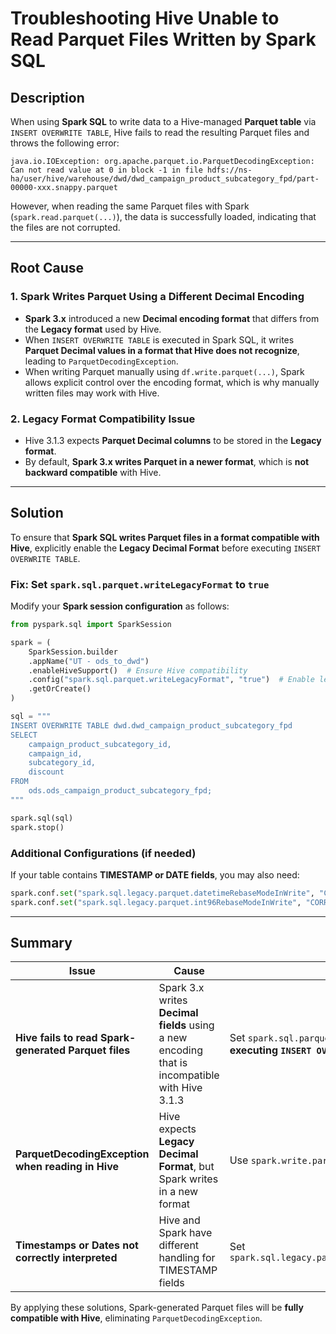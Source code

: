 # **Troubleshooting Hive Unable to Read Parquet Files Written by Spark SQL**

## Description
When using **Spark SQL** to write data to a Hive-managed **Parquet table** via `INSERT OVERWRITE TABLE`, Hive fails to read the resulting Parquet files and throws the following error:

```text
java.io.IOException: org.apache.parquet.io.ParquetDecodingException: Can not read value at 0 in block -1 in file hdfs://ns-ha/user/hive/warehouse/dwd/dwd_campaign_product_subcategory_fpd/part-00000-xxx.snappy.parquet
```

However, when reading the same Parquet files with Spark (`spark.read.parquet(...)`), the data is successfully loaded, indicating that the files are not corrupted.

---

## Root Cause

### **1. Spark Writes Parquet Using a Different Decimal Encoding**
- **Spark 3.x** introduced a new **Decimal encoding format** that differs from the **Legacy format** used by Hive.
- When `INSERT OVERWRITE TABLE` is executed in Spark SQL, it writes **Parquet Decimal values in a format that Hive does not recognize**, leading to `ParquetDecodingException`.
- When writing Parquet manually using `df.write.parquet(...)`, Spark allows explicit control over the encoding format, which is why manually written files may work with Hive.

### **2. Legacy Format Compatibility Issue**
- Hive 3.1.3 expects **Parquet Decimal columns** to be stored in the **Legacy format**.
- By default, **Spark 3.x writes Parquet in a newer format**, which is **not backward compatible** with Hive.

---

## Solution
To ensure that **Spark SQL writes Parquet files in a format compatible with Hive**, explicitly enable the **Legacy Decimal Format** before executing `INSERT OVERWRITE TABLE`.

### **Fix: Set `spark.sql.parquet.writeLegacyFormat` to `true`**
Modify your **Spark session configuration** as follows:

```python
from pyspark.sql import SparkSession

spark = (
    SparkSession.builder
    .appName("UT - ods_to_dwd")
    .enableHiveSupport()  # Ensure Hive compatibility
    .config("spark.sql.parquet.writeLegacyFormat", "true")  # Enable legacy Decimal encoding
    .getOrCreate()
)

sql = """
INSERT OVERWRITE TABLE dwd.dwd_campaign_product_subcategory_fpd
SELECT
    campaign_product_subcategory_id,
    campaign_id,
    subcategory_id,
    discount
FROM
    ods.ods_campaign_product_subcategory_fpd;
"""

spark.sql(sql)
spark.stop()
```

### Additional Configurations (if needed)
If your table contains **TIMESTAMP or DATE fields**, you may also need:
```python
spark.conf.set("spark.sql.legacy.parquet.datetimeRebaseModeInWrite", "CORRECTED")
spark.conf.set("spark.sql.legacy.parquet.int96RebaseModeInWrite", "CORRECTED")
```

---

## Summary
| Issue | Cause | Solution |
|-------|-------|----------|
| **Hive fails to read Spark-generated Parquet files** | Spark 3.x writes **Decimal fields** using a new encoding that is incompatible with Hive 3.1.3 | Set `spark.sql.parquet.writeLegacyFormat=true` **before executing `INSERT OVERWRITE TABLE`** |
| **ParquetDecodingException when reading in Hive** | Hive expects **Legacy Decimal Format**, but Spark writes in a new format | Use `spark.write.parquet(...)` with `writeLegacyFormat=true` |
| **Timestamps or Dates not correctly interpreted** | Hive and Spark have different handling for TIMESTAMP fields | Set `spark.sql.legacy.parquet.datetimeRebaseModeInWrite=CORRECTED` |

By applying these solutions, Spark-generated Parquet files will be **fully compatible with Hive**, eliminating `ParquetDecodingException`.


